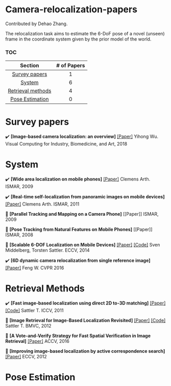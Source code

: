 # Camera-relocalization-papers

Contributed by Dehao Zhang.

The relocalization task aims to estimate the 6-DoF pose of a novel (unseen) frame in the coordinate system given by the prior model of the world. 



### TOC

| Section | # of Papers |
|:---:|:---:|
|[Survey papers](#Surveys) | 1|
|[System](#system) | 6 |
|[Retrieval methods](#Retrieval) | 4 |
|[Pose Estimation](#Pose) | 0 |

<h1 id="Surveys">Survey papers</h1>

:heavy_check_mark: **[Image-based camera localization: an overview]** [[Paper]](https://arxiv.org/abs/1610.03660) Yihong Wu. Visual Computing for Industry, Biomedicine, and Art, 2018



<h1 id="system">System</h1>

:heavy_check_mark: **[Wide area localization on mobile phones]** [[Paper]](https://arbook.icg.tugraz.at/schmalstieg/Schmalstieg_162.pdf)  Clemens Arth. ISMAR, 2009

:heavy_check_mark: **[Real-time self-localization from panoramic images on mobile devices]** [[Paper]](https://arbook.icg.tugraz.at/schmalstieg/Schmalstieg_162.pdf) Clemens Arth. ISMAR, 2011

:radio_button: **[Parallel Tracking and Mapping on a Camera Phone]** [[Paper]]  ISMAR, 2009

:radio_button: **[Pose Tracking from Natural Features on Mobile Phones]** [[Paper]]  ISMAR, 2008

:radio_button: **[Scalable 6-DOF Localization on Mobile Devices]** [[Paper]](https://www.graphics.rwth-aachen.de/media/papers/ECCV14_preprint_0XcmhCx.pdf) [[Code]](https://www.graphics.rwth-aachen.de/software/image-localization/) Sven Middelberg, Torsten Sattler. ECCV, 2014

:heavy_check_mark: **[6D dynamic camera relocalization from single reference image]** [[Paper]](http://openaccess.thecvf.com/content_cvpr_2016/papers/Feng_6D_Dynamic_Camera_CVPR_2016_paper.pdf) Feng W. CVPR 2016



<h1 id="Retrieval">Retrieval Methods</h1>

:heavy_check_mark: **[Fast image-based localization using direct 2D to-3D matching]** [[Paper]](https://ieeexplore.ieee.org/stamp/stamp.jsp?tp=&arnumber=6162870) [[Code]](https://www.graphics.rwth-aachen.de/software/image-localization/) Sattler T. ICCV, 2011

:radio_button: **[Image Retrieval for Image-Based Localization Revisited]** [[Paper]](https://graphics.rwth-aachen.de/media/papers/sattler_weyand_bmvc12.pdf) [[Code]](https://www.graphics.rwth-aachen.de/software/image-localization/) Sattler T. BMVC, 2012

:radio_button: **[A Vote-and-Verify Strategy for Fast Spatial Verification in Image Retrieval]** [[Paper]](https://www.cs.unc.edu/~jtprice/papers/accv_2016_schoenberger.pdf)  ACCV, 2016

:radio_button: **[Improving image-based localization by active correspondence search]**[[Paper]](https://graphics.rwthaachen.de/media/papers/sattler_eccv12_preprint_1.pdf])  ECCV, 2012



<h1 id="Pose">Pose Estimation</h1>




